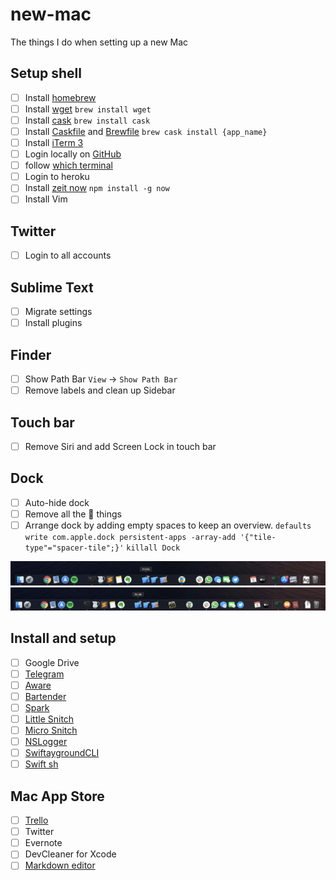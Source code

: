 # new-mac

The things I do when setting up a new Mac


## Setup shell

- [ ] Install [homebrew](https://brew.sh)
- [ ] Install [wget](https://www.gnu.org/software/wget/) `brew install wget`
- [ ] Install [cask](https://github.com/Homebrew/homebrew-cask) `brew install cask`
- [ ] Install [Caskfile](Caskfile) and [Brewfile](Brewfile) `brew cask install {app_name}`
- [ ] Install [iTerm 3](https://www.iterm2.com/version3.html)
- [ ] Login locally on [GitHub](https://help.github.com/en/github/getting-started-with-github/set-up-git)
- [ ] follow [which terminal](https://github.com/iSame7/which-terminal)
- [ ] Login to heroku
- [ ] Install [zeit now](https://zeit.co/) `npm install -g now`
- [ ] Install Vim 

## Twitter

- [ ] Login to all accounts

## Sublime Text

- [ ] Migrate settings
- [ ] Install plugins

## Finder

- [ ] Show Path Bar `View` -> `Show Path Bar`
- [ ] Remove labels and clean up Sidebar

## Touch bar 

- [ ] Remove Siri and add Screen Lock in touch bar

## Dock

- [ ] Auto-hide dock
- [ ] Remove all the  things
- [ ] Arrange dock by adding empty spaces to keep an overview. `defaults write com.apple.dock persistent-apps -array-add '{"tile-type"="spacer-tile";}'` `killall Dock`

<img src="Screenshot.png" width="600">
<img src="ScreenshotNew.png" width="600">

## Install and setup

- [ ] Google Drive
- [ ] [Telegram](https://itunes.apple.com/us/app/telegram/id747648890?mt=12)
- [ ] [Aware](https://itunes.apple.com/us/app/aware/id1082170746?mt=12)
- [ ] [Bartender](https://www.macbartender.com/)
- [ ] [Spark](https://sparkmailapp.com/)
- [ ] [Little Snitch](https://www.obdev.at/products/littlesnitch/index.html)
- [ ] [Micro Snitch](https://www.obdev.at/products/microsnitch/index.html)
- [ ] [NSLogger](https://github.com/fpillet/NSLogger)
- [ ] [SwiftaygroundCLI](https://github.com/SvenTiigi/SwiftPlaygroundsCLI)
- [ ] [Swift sh](https://github.com/mxcl/swift-sh)
## Mac App Store

- [ ] [Trello](https://itunes.apple.com/us/app/trello/id1278508951?mt=12)
- [ ] Twitter
- [ ] Evernote
- [ ] DevCleaner for Xcode
- [ ] [Markdown editor](https://twitter.com/twannl/status/1226137323861168128?s=21)
